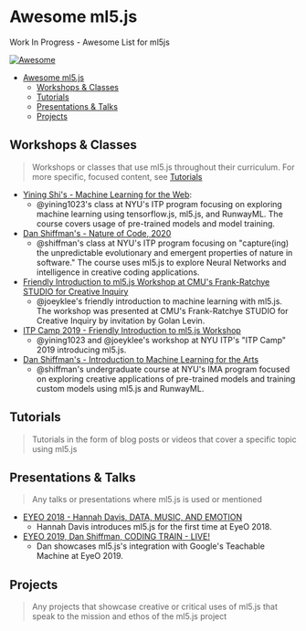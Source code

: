 # Awesome ml5.js
Work In Progress - Awesome List for ml5js

[![Awesome](https://awesome.re/badge-flat2.svg)](https://awesome.re)

- [Awesome ml5.js](#awesome-ml5js)
  - [Workshops & Classes](#workshops--classes)
  - [Tutorials](#tutorials)
  - [Presentations & Talks](#presentations--talks)
  - [Projects](#projects)


## Workshops & Classes
> Workshops or classes that use ml5.js throughout their curriculum. For more specific, focused content, see [Tutorials](#tutorials)

- [Yining Shi's - Machine Learning for the Web](https://github.com/yining1023/machine-learning-for-the-web):
  - @yining1023's class at NYU's ITP program focusing on exploring machine learning using tensorflow.js, ml5.js, and RunwayML. The course covers usage of pre-trained models and model training.
- [Dan Shiffman's - Nature of Code, 2020](https://github.com/nature-of-code/noc-syllabus-S20)
  - @shiffman's class at NYU's ITP program focusing on "capture(ing) the unpredictable evolutionary and emergent properties of nature in software." The course uses ml5.js to explore Neural Networks and intelligence in creative coding applications.
- [Friendly Introduction to ml5.js Workshop at CMU's Frank-Ratchye STUDIO for Creative Inquiry](https://github.com/ml5js/ml5-friendly-intro-to-ml-2019f)
  - @joeyklee's friendly introduction to machine learning with ml5.js. The workshop was presented at CMU's Frank-Ratchye STUDIO for Creative Inquiry by invitation by Golan Levin.
- [ITP Camp 2019 - Friendly Introduction to ml5.js Workshop](https://github.com/ml5js/ml5-friendly-intro-to-ml)
  - @yining1023 and @joeyklee's workshop at NYU ITP's "ITP Camp" 2019 introducing ml5.js. 
- [Dan Shiffman's - Introduction to Machine Learning for the Arts](https://github.com/ml5js/Intro-ML-Arts-IMA)
  - @shiffman's undergraduate course at NYU's IMA program focused on exploring creative applications of pre-trained models and training custom models using ml5.js and RunwayML.

## Tutorials
> Tutorials in the form of blog posts or videos that cover a specific topic using ml5.js



## Presentations & Talks
> Any talks or presentations where ml5.js is used or mentioned

- [EYEO 2018 - Hannah Davis, DATA, MUSIC, AND EMOTION](https://vimeo.com/287093751)
  - Hannah Davis introduces ml5.js for the first time at EyeO 2018.
- [EYEO 2019, Dan Shiffman, CODING TRAIN - LIVE!](https://vimeo.com/354276216)
  - Dan showcases ml5.js's integration with Google's Teachable Machine at EyeO 2019.


## Projects
> Any projects that showcase creative or critical uses of ml5.js that speak to the mission and ethos of the ml5.js project
